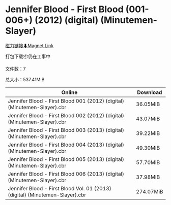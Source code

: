 # Jennifer Blood - First Blood (001-006+) (2012) (digital) (Minutemen-Slayer)

[磁力链接⬇Magnet Link](magnet:?xt=urn:btih:f7c8e49c5d2ec1c423834ff97ba5ee980b0cb548&dn=Jennifer%20Blood%20-%20First%20Blood%20%28001-006%2B%29%20%282012%29%20%28digital%29%20%28Minutemen-Slayer%29)

打包下载📦仍在工事中

文件数：7

总大小：537.41MiB

Online | Download
--- | ---
Jennifer Blood - First Blood 001 (2012) (digital) (Minutemen-Slayer).cbr | 36.05MiB
Jennifer Blood - First Blood 002 (2012) (digital) (Minutemen-Slayer).cbr | 43.07MiB
Jennifer Blood - First Blood 003 (2013) (digital) (Minutemen-Slayer).cbr | 39.22MiB
Jennifer Blood - First Blood 004 (2013) (digital) (Minutemen-Slayer).cbr | 49.30MiB
Jennifer Blood - First Blood 005 (2013) (digital) (Minutemen-Slayer).cbr | 57.70MiB
Jennifer Blood - First Blood 006 (2013) (digital) (Minutemen-Slayer).cbr | 37.98MiB
Jennifer Blood - First Blood Vol. 01 (2013) (digital) (Minutemen-Slayer).cbr | 274.07MiB